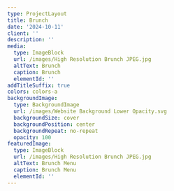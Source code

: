 ```yaml
---
type: ProjectLayout
title: Brunch
date: '2024-10-11'
client: ''
description: ''
media:
  type: ImageBlock
  url: /images/High Resolution Brunch JPEG.jpg
  altText: Brunch
  caption: Brunch
  elementId: ''
addTitleSuffix: true
colors: colors-a
backgroundImage:
  type: BackgroundImage
  url: /images/Website Background Lower Opacity.svg
  backgroundSize: cover
  backgroundPosition: center
  backgroundRepeat: no-repeat
  opacity: 100
featuredImage:
  type: ImageBlock
  url: /images/High Resolution Brunch JPEG.jpg
  altText: Brunch Menu
  caption: Brunch Menu
  elementId: ''
---
```

